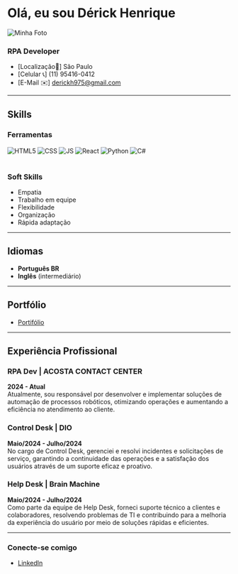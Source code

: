 # Olá, eu sou Dérick Henrique

![Minha Foto](sua-foto.jpg)

### RPA Developer  
- [Localização📍] São Paulo  
- [Celular 📞] (11) 95416-0412
- [E-Mail ✉️] derickh975@gmail.com

---

## Skills

### Ferramentas
<div style="display: inline_block">
  <img align="center" alt="HTML5" src="https://img.shields.io/badge/HTML5-E34F26?style=for-the-badge&logo=html5&logoColor=white" />
  <img align="center" alt="CSS" src="https://img.shields.io/badge/CSS3-1572B6?style=for-the-badge&logo=css3&logoColor=white" />
  <img align="center" alt="JS" src="https://img.shields.io/badge/JavaScript-F7DF1E?style=for-the-badge&logo=javascript&logoColor=black" />
  <img align="center" alt="React" src="https://img.shields.io/badge/React-20232A?style=for-the-badge&logo=react&logoColor=61DAFB" />
  <img align="center" alt="Python" src="https://img.shields.io/badge/Python-3776AB?style=for-the-badge&logo=python&logoColor=white" />
  <img align="center" alt="C#" src="https://img.shields.io/badge/C%23-239120?style=for-the-badge&logo=c-sharp&logoColor=white" />
</div><br/>


### Soft Skills
- Empatia
- Trabalho em equipe
- Flexibilidade
- Organização
- Rápida adaptação
---

## Idiomas
- **Português BR** 
- **Inglês** (intermediário)

---

## Portfólio
- [Portifólio](https://github.com/DKTDW)

---

## Experiência Profissional

### RPA Dev | ACOSTA CONTACT CENTER
**2024 - Atual**  
Atualmente, sou responsável por desenvolver e implementar soluções de automação de processos robóticos, otimizando operações e aumentando a eficiência no atendimento ao cliente.

### Control Desk | DIO
**Maio/2024 - Julho/2024**  
No cargo de Control Desk, gerenciei e resolvi incidentes e solicitações de serviço, garantindo a continuidade das operações e a satisfação dos usuários através de um suporte eficaz e proativo.

### Help Desk | Brain Machine
**Maio/2024 - Julho/2024**  
Como parte da equipe de Help Desk, forneci suporte técnico a clientes e colaboradores, resolvendo problemas de TI e contribuindo para a melhoria da experiência do usuário por meio de soluções rápidas e eficientes.

---

### Conecte-se comigo
- [LinkedIn](https://www.linkedin.com/in/dktdw/)
